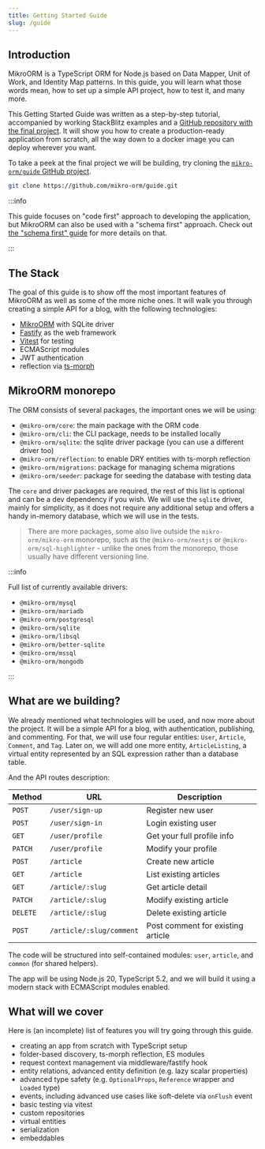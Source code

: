 ```yaml
---
title: Getting Started Guide
slug: /guide
---
```


## Introduction

MikroORM is a TypeScript ORM for Node.js based on Data Mapper, Unit of Work, and Identity Map patterns. In this guide, you will learn what those words mean, how to set up a simple API project, how to test it, and many more.

This Getting Started Guide was written as a step-by-step tutorial, accompanied by working StackBlitz examples and a [GitHub repository with the final project](https://github.com/mikro-orm/guide). It will show you how to create a production-ready application from scratch, all the way down to a docker image you can deploy wherever you want.

To take a peek at the final project we will be building, try cloning the [`mikro-orm/guide` GitHub project](https://github.com/mikro-orm/guide).

```bash
git clone https://github.com/mikro-orm/guide.git
```

:::info

This guide focuses on "code first" approach to developing the application, but MikroORM can also be used with a "schema first" approach. Check out [the "schema first" guide](../schema-first-guide.md) for more details on that.

:::

## The Stack

The goal of this guide is to show off the most important features of MikroORM as well as some of the more niche ones. It will walk you through creating a simple API for a blog, with the following technologies:

- [MikroORM](https://mikro-orm.io) with SQLite driver
- [Fastify](https://www.fastify.io) as the web framework
- [Vitest](https://vitest.dev) for testing
- ECMAScript modules
- JWT authentication
- reflection via [ts-morph](https://ts-morph.com)

## MikroORM monorepo

The ORM consists of several packages, the important ones we will be using:

- `@mikro-orm/core`: the main package with the ORM code
- `@mikro-orm/cli`: the CLI package, needs to be installed locally
- `@mikro-orm/sqlite`: the sqlite driver package (you can use a different driver too)
- `@mikro-orm/reflection`: to enable DRY entities with ts-morph reflection
- `@mikro-orm/migrations`: package for managing schema migrations
- `@mikro-orm/seeder`: package for seeding the database with testing data

The `core` and driver packages are required, the rest of this list is optional and can be a dev dependency if you wish. We will use the `sqlite` driver, mainly for simplicity, as it does not require any additional setup and offers a handy in-memory database, which we will use in the tests.

> There are more packages, some also live outside the `mikro-orm/mikro-orm` monorepo, such as the `@mikro-orm/nestjs` or `@mikro-orm/sql-highlighter` - unlike the ones from the monorepo, those usually have different versioning line.

:::info

Full list of currently available drivers:

- `@mikro-orm/mysql`
- `@mikro-orm/mariadb`
- `@mikro-orm/postgresql`
- `@mikro-orm/sqlite`
- `@mikro-orm/libsql`
- `@mikro-orm/better-sqlite`
- `@mikro-orm/mssql`
- `@mikro-orm/mongodb`

:::

## What are we building?

We already mentioned what technologies will be used, and now more about the project. It will be a simple API for a blog, with authentication, publishing, and commenting. For that, we will use four regular entities: `User`, `Article`, `Comment`, and `Tag`. Later on, we will add one more entity, `ArticleListing`, a virtual entity represented by an SQL expression rather than a database table.

And the API routes description:

| Method   | URL                      | Description                       |
|----------|--------------------------|-----------------------------------|
| `POST`   | `/user/sign-up`          | Register new user                 |
| `POST`   | `/user/sign-in`          | Login existing user               |
| `GET`    | `/user/profile`          | Get your full profile info        |
| `PATCH`  | `/user/profile`          | Modify your profile               |
| `POST`   | `/article`               | Create new article                |
| `GET`    | `/article`               | List existing articles            |
| `GET`    | `/article/:slug`         | Get article detail                |
| `PATCH`  | `/article/:slug`         | Modify existing article           |
| `DELETE` | `/article/:slug`         | Delete existing article           |
| `POST`   | `/article/:slug/comment` | Post comment for existing article |

The code will be structured into self-contained modules: `user`, `article`, and `common` (for shared helpers).

The app will be using Node.js 20, TypeScript 5.2, and we will build it using a modern stack with ECMAScript modules enabled.

## What will we cover

Here is (an incomplete) list of features you will try going through this guide.

- creating an app from scratch with TypeScript setup
- folder-based discovery, ts-morph reflection, ES modules
- request context management via middleware/fastify hook
- entity relations, advanced entity definition (e.g. lazy scalar properties)
- advanced type safety (e.g. `OptionalProps`, `Reference` wrapper and `Loaded` type)
- events, including advanced use cases like soft-delete via `onFlush` event
- basic testing via vitest
- custom repositories
- virtual entities
- serialization
- embeddables
